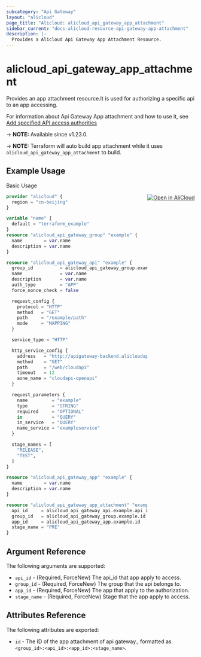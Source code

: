 ```yaml
---
subcategory: "Api Gateway"
layout: "alicloud"
page_title: "Alicloud: alicloud_api_gateway_app_attachment"
sidebar_current: "docs-alicloud-resource-api-gateway-app-attachment"
description: |-
  Provides a Alicloud Api Gateway App Attachment Resource.
---
```


# alicloud_api_gateway_app_attachment

Provides an app attachment resource.It is used for authorizing a specific api to an app accessing. 

For information about Api Gateway App attachment and how to use it, see [Add specified API access authorities](https://www.alibabacloud.com/help/en/api-gateway/latest/api-cloudapi-2016-07-14-setappsauthorities)

-> **NOTE:** Available since v1.23.0.

-> **NOTE:** Terraform will auto build app attachment while it uses `alicloud_api_gateway_app_attachment` to build.

## Example Usage
<div class="oics-button" style="float: right;margin: 0 0 -40px 0;">
  <a href="https://api.aliyun.com/api-tools/terraform?resource=alicloud_api_gateway_app_attachment&exampleId=b3521212-61d9-9101-54f5-70e09d2e2585464e5839&activeTab=example&spm=docs.r.api_gateway_app_attachment.0.b352121261" target="_blank">
    <img alt="Open in AliCloud" src="https://img.alicdn.com/imgextra/i1/O1CN01hjjqXv1uYUlY56FyX_!!6000000006049-55-tps-254-36.svg" style="max-height: 44px; margin: 32px auto; max-width: 100%;">
  </a>
</div>

Basic Usage

```terraform
provider "alicloud" {
  region = "cn-beijing"
}

variable "name" {
  default = "terraform_example"
}
resource "alicloud_api_gateway_group" "example" {
  name        = var.name
  description = var.name
}

resource "alicloud_api_gateway_api" "example" {
  group_id          = alicloud_api_gateway_group.example.id
  name              = var.name
  description       = var.name
  auth_type         = "APP"
  force_nonce_check = false

  request_config {
    protocol = "HTTP"
    method   = "GET"
    path     = "/example/path"
    mode     = "MAPPING"
  }

  service_type = "HTTP"

  http_service_config {
    address   = "http://apigateway-backend.alicloudapi.com:8080"
    method    = "GET"
    path      = "/web/cloudapi"
    timeout   = 12
    aone_name = "cloudapi-openapi"
  }

  request_parameters {
    name         = "example"
    type         = "STRING"
    required     = "OPTIONAL"
    in           = "QUERY"
    in_service   = "QUERY"
    name_service = "exampleservice"
  }

  stage_names = [
    "RELEASE",
    "TEST",
  ]
}

resource "alicloud_api_gateway_app" "example" {
  name        = var.name
  description = var.name
}

resource "alicloud_api_gateway_app_attachment" "example" {
  api_id     = alicloud_api_gateway_api.example.api_id
  group_id   = alicloud_api_gateway_group.example.id
  app_id     = alicloud_api_gateway_app.example.id
  stage_name = "PRE"
}
```

## Argument Reference

The following arguments are supported:

* `api_id` - (Required, ForceNew) The api_id that app apply to access.
* `group_id` - (Required, ForceNew) The group that the api belongs to.
* `app_id` - (Required, ForceNew) The app that apply to the authorization.
* `stage_name` - (Required, ForceNew) Stage that the app apply to access.

## Attributes Reference

The following attributes are exported:

* `id` - The ID of the app attachment of api gateway., formatted as `<group_id>:<api_id>:<app_id>:<stage_name>`.
